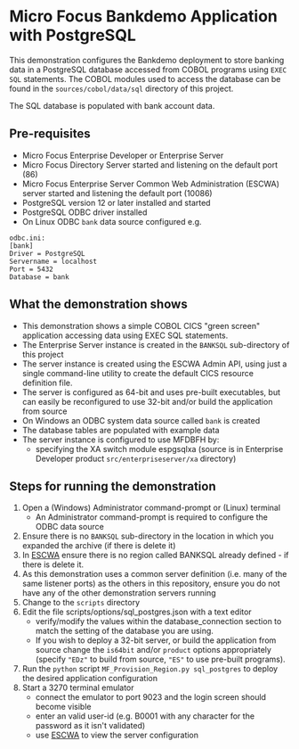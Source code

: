 # Micro Focus Bankdemo Application with PostgreSQL
This demonstration configures the Bankdemo deployment to store banking data in a PostgreSQL database
accessed from COBOL programs using `EXEC SQL` statements. The COBOL modules used to access the database
can be found in the `sources/cobol/data/sql` directory of this project.

The SQL database is populated with bank account data.

## Pre-requisites
- Micro Focus Enterprise Developer or Enterprise Server
- Micro Focus Directory Server started and listening on the default port (86)
- Micro Focus Enterprise Server Common Web Administration (ESCWA) server started and listening the default port (10086)
- PostgreSQL version 12 or later installed and started
- PostgreSQL ODBC driver installed 
- On Linux ODBC `bank` data source configured e.g.
```
odbc.ini:
[bank] 
Driver = PostgreSQL
Servername = localhost
Port = 5432
Database = bank
```

## What the demonstration shows
- This demonstration shows a simple COBOL CICS "green screen" application accessing data using EXEC SQL statements. 
- The Enterprise Server instance is created in the `BANKSQL` sub-directory of this project
- The server instance is created using the ESCWA Admin API, using just a single command-line utility to create the default CICS resource definition file.
- The server is configured as 64-bit and uses pre-built executables, but can easily be reconfigured to use 32-bit and/or build the application from source
- On Windows an ODBC system data source called `bank` is created
- The database tables are populated with example data
- The server instance is configured to use MFDBFH by:
    - specifying the XA switch module espgsqlxa (source is in Enterprise Developer product `src/enterpriseserver/xa` directory)

## Steps for running the demonstration
1. Open a (Windows) Administrator command-prompt or (Linux) terminal
    - An Administrator command-prompt is required to configure the ODBC data source
2. Ensure there is no `BANKSQL` sub-directory in the location in which you expanded the archive (if there is delete it)
3. In [ESCWA](http://localhost:10086/#/native/ds/127.0.0.1/86/regions) ensure there is no region called BANKSQL already defined - if there is delete it.
4. As this demonstration uses a common server definition (i.e. many of the same listener ports) as the others in this repository, ensure you do not have any of the other demonstration servers running
5. Change to the `scripts` directory
6. Edit the file scripts/options/sql_postgres.json with a text editor 
    - verify/modify the values within the 
database_connection section to match the setting of the database you are using.
    - If you wish to deploy a 32-bit server, or build the application from source change the `is64bit` and/or `product` options appropriately (specify `"EDz"` to build from source, `"ES"` to use pre-built programs).
7. Run the `python` script `MF_Provision_Region.py sql_postgres` to deploy the desired application configuration
8. Start a 3270 terminal emulator 
    - connect the emulator to port 9023 and the login screen should become visible
    - enter an valid user-id (e.g. B0001 with any character for the password as it isn't validated)
    - use [ESCWA](http://localhost:10086/#/native/ds/127.0.0.1/86/region/BANKSQL/generalproperties) to view the server configuration
    
